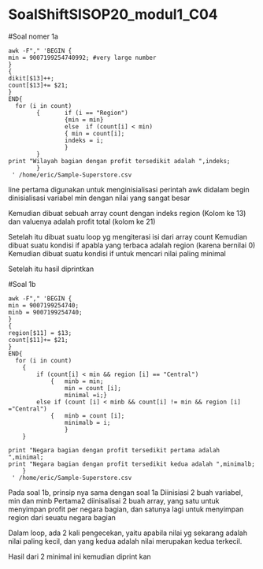 # SoalShiftSISOP20_modul1_C04

#Soal nomer 1a
```
awk -F"," 'BEGIN {
min = 9007199254740992; #very large number
}
{
dikit[$13]++;
count[$13]+= $21;
}
END{ 
  for (i in count)
        {       if (i == "Region")
                {min = min}
                else  if (count[i] < min)
                { min = count[i];
                indeks = i;
                }
        }
print "Wilayah bagian dengan profit tersedikit adalah ",indeks;
        }
 ' /home/eric/Sample-Superstore.csv
```
line pertama digunakan untuk menginisialisasi perintah awk
didalam begin dinisialisasi variabel min dengan nilai yang sangat besar

Kemudian dibuat sebuah array count dengan indeks region (Kolom ke 13) dan valuenya adalah profit total (kolom ke 21)

Setelah itu dibuat suatu loop yg mengiterasi isi dari array count
Kemudian dibuat suatu kondisi if apabla yang terbaca adalah region (karena bernilai 0)
Kemudian dibuat suatu kondisi if untuk mencari nilai paling minimal

Setelah itu hasil diprintkan


#Soal 1b
```
awk -F"," 'BEGIN {
min = 9007199254740; 
minb = 9007199254740;
}
{
region[$11] = $13;
count[$11]+= $21;
}
END{ 	
  for (i in count)
	{
		if (count[i] < min && region [i] == "Central")
			{	minb = min;
				min = count [i];
				minimal =i;}
		else if (count [i] < minb && count[i] != min && region [i] ="Central")
			{ 	minb = count [i];
				minimalb = i;
				}
	}

print "Negara bagian dengan profit tersedikit pertama adalah ",minimal;
print "Negara bagian dengan profit tersedikit kedua adalah ",minimalb;
	}
 ' /home/eric/Sample-Superstore.csv
```

Pada soal 1b, prinsip nya sama dengan soal 1a
Diinisiasi 2 buah variabel, min dan minb
Pertama2 diinisalisai 2 buah array, yang satu untuk menyimpan profit per negara bagian, dan satunya lagi untuk menyimpan region dari seuatu negara bagian

Dalam loop, ada 2 kali pengecekan, yaitu apabila nilai yg sekarang adalah nilai paling kecil, dan yang kedua adalah nilai merupakan kedua terkecil.

Hasil dari 2 minimal ini kemudian diprint kan
